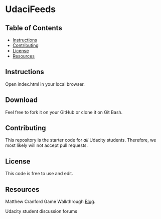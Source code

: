 # UdaciFeeds

## Table of Contents

* [Instructions](#instructions)
* [Contributing](#contributing)
* [License](#license)
* [Resources](#resources)


## Instructions

Open index.html in your local browser.

## Download

Feel free to fork it on your GitHub or clone it on Git Bash. 

## Contributing

This repository is the starter code for _all_ Udacity students. Therefore, we most likely will not accept pull requests. 

## License

This code is free to use and edit.

## Resources

Matthew Cranford Game Walkthrough [Blog](https://matthewcranford.com/feed-reader-walkthrough-part-1-starter-code/).

Udacity student discussion forums